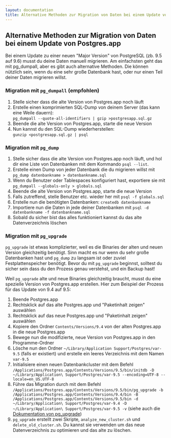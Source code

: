 ```yaml
---
layout: documentation
title: Alternative Methoden zur Migration von Daten bei einem Update von Postgres.app
---
```


## Alternative Methoden zur Migration von Daten bei einem Update von Postgres.app

Bei einem Update zu einer neuen "Major Version" von PostgreSQL (zb. 9.5 auf 9.6) musst du deine Daten manuell migrieren.
Am einfachsten geht das mit pg_dumpall, aber es gibt auch alternative Methoden.
Die können nützlich sein, wenn du eine sehr große Datenbank hast, oder nur einen Teil deiner Daten migrieren willst.

### Migration mit `pg_dumpall` (empfohlen)

1.	Stelle sicher dass die alte Version von Postgres.app noch läuft
1.	Erstelle einen komprimierten SQL-Dump von deinem Server (das kann eine Weile dauern):<br>
	`pg_dumpall --quote-all-identifiers | gzip >postgresapp.sql.gz`
1.	Beende die alte Version von Postgres.app, starte die neue Version
1.	Nun kannst du den SQL-Dump wiederherstellen:<br>
	`gunzip <postgresapp.sql.gz | psql`

### Migration mit `pg_dump`

1. Stelle sicher dass die alte Version von Postgres.app noch läuft, und hol dir eine Liste von Datenbanken mit dem Kommando `psql --list`.
1. Erstelle einen Dump von jeder Datenbank die du migrieren willst mit `pg_dump datenbankname > datenbankname.sql`
1. Wenn du Benutzer oder Tablespaces konfiguriert hast, exportiere sie mit `pg_dumpall --globals-only > globals.sql`
1. Beende die alte Version von Postgres.app, starte die neue Version
1. Falls zutreffend, stelle Benutzer etc. wieder her mit `psql -f globals.sql`
1. Erstelle nun die benötigten Datenbanken: `createdb datenbankname`
1. Importiere nun die Daten in jede deiner Datenbanken mit `psql -d datenbankname -f datenbankname.sql`
1. Sobald du sicher bist das alles funktioniert kannst du das alte Datenverzeichnis löschen


### Migration mit `pg_upgrade`

`pg_upgrade` ist etwas komplizierter, weil es die Binaries der alten und neuen Version gleichzeitig benötigt. Sinn macht es nur wenn du sehr große Datenbanken hast und `pg_dump` zu langsam ist oder zuviel Festplattenspeicher benötigt. Bevor du mit `pg_upgrade` beginnst, solltest du sicher sein dass du den Prozess genau verstehst, und ein Backup hast!

Weil `pg_upgrade` alte und neue Binaries gleichzeitig braucht, musst du eine spezielle Version von Postgres.app erstellen. Hier zum Beispiel der Prozess für das Update von 9.4 auf 9.5:

1. Beende Postgres.app
2. Rechtsklick auf das alte Postgres.app und "Paketinhalt zeigen" auswählen
3. Rechtsklick auf das neue Postgres.app und "Paketinhalt zeigen" auswählen
4. Kopiere den Ordner `Contents/Versions/9.4` von der alten Postgres.app in die neue Postgres.app
5. Bewege nun die modifizierte, neue Version von Postgres.app in den Programme-Ordner
6. Lösche nun den Ordner `~/Library/Application Support/Postgres/var-9.5` (falls er existiert) und erstelle ein leeres Verzeichnis mit dem Namen `var-9.5`
7. Initialisiere einen neuen Datenbankcluster mit dem Befehl `/Applications/Postgres.app/Contents/Versions/9.5/bin/initdb -D ~/Library/Application\ Support/Postgres/var-9.5 --encoding=UTF-8 --locale=en_US.UTF-8`
8. Führe das Migration durch mit dem Befehl `/Applications/Postgres.app/Contents/Versions/9.5/bin/pg_upgrade -b /Applications/Postgres.app/Contents/Versions/9.4/bin -B /Applications/Postgres.app/Contents/Versions/9.5/bin -d ~/Library/Application\ Support/Postgres/var-9.4 -D ~/Library/Application\ Support/Postgres/var-9.5 -v` (siehe auch die [Dokumentation von pg_upgrade](http://www.postgresql.org/docs/current/static/pgupgrade.html))
9. `pg_upgrade` erstellt zwei Skripte, `analyze_new_cluster.sh` und `delete_old_cluster.sh`. Du kannst sie verwenden um das neue Datenverzeichnis zu optimieren und das alte zu löschen.
